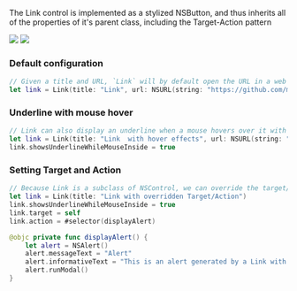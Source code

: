 The Link control is implemented as a stylized NSButton, and thus inherits all of the properties of it's parent class, including the Target-Action pattern

<DisplayToggle onText="Dark" offText="Light" label="Theme switcher">

<img className="off" src="https://res.cdn.office.net/files/fabric-cdn-prod_20230126.003-cdn-prod_20200701.001/fabric-website/images/controls/macos/Link/link_light.png?text=LightMode" />
<img className="on" src="https://res.cdn.office.net/files/fabric-cdn-prod_20230126.003-cdn-prod_20200701.001/fabric-website/images/controls/macos/Link/link_dark.png?text=DarkMode" />

### Default configuration

```Swift
// Given a title and URL, `Link` will by default open the URL in a web browser.
let link = Link(title: "Link", url: NSURL(string: "https://github.com/microsoft/fluentui-apple")!)
```

### Underline with mouse hover

```Swift
// Link can also display an underline when a mouse hovers over it with the optional property "showsUnderlineWhileMouseInside".
let link = Link(title: "Link  with hover effects", url: NSURL(string: "https://github.com/microsoft/fluentui-apple")!)
link.showsUnderlineWhileMouseInside = true
```

### Setting Target and Action

```Swift
// Because Link is a subclass of NSControl, we can override the target/action to perform a custom task
let link = Link(title: "Link with overridden Target/Action")
link.showsUnderlineWhileMouseInside = true
link.target = self
link.action = #selector(displayAlert)

@objc private func displayAlert() {
    let alert = NSAlert()
    alert.messageText = "Alert"
    alert.informativeText = "This is an alert generated by a Link with an overridden Target/Action"
    alert.runModal()
}
```

</DisplayToggle>
